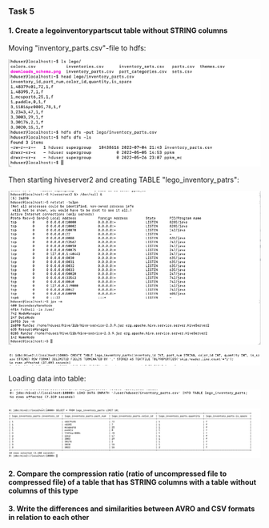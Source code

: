 ### Task 5

#### 1. Create a legoinventorypartscut table without STRING columns

Moving "inventory_parts.csv"-file to hdfs:

![Moving .csv into dhfs](https://github.com/Annassie/BigData-Hadoop/blob/Anna_Niukkanen_task_5/Anna_Niukkanen_task_5/screenshots/move_inventory_to_dhfs.png)

Then starting hiveserver2 and creating TABLE "lego_inventory_patrs":

![Start hiveserver2](https://github.com/Annassie/BigData-Hadoop/blob/Anna_Niukkanen_task_5/Anna_Niukkanen_task_5/screenshots/start_hive2.png)

![Create table](https://github.com/Annassie/BigData-Hadoop/blob/Anna_Niukkanen_task_5/Anna_Niukkanen_task_5/screenshots/create_table_inventory.png)

Loading data into table:

![Loading data](https://github.com/Annassie/BigData-Hadoop/blob/Anna_Niukkanen_task_5/Anna_Niukkanen_task_5/screenshots/load_data_into_inventory.png)

![Check table](https://github.com/Annassie/BigData-Hadoop/blob/Anna_Niukkanen_task_5/Anna_Niukkanen_task_5/screenshots/check_table_inventory.png)

#### 2. Compare the compression ratio (ratio of uncompressed file to compressed file) of a table that has STRING columns with a table without columns of this type

#### 3. Write the differences and similarities between AVRO and CSV formats in relation to each other
